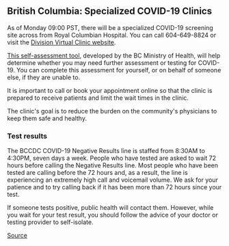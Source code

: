 ## British Columbia: Specialized COVID-19 Clinics

As of Monday 09:00 PST, there will be a specialized COVID-19 screening site across from Royal Columbian Hospital. You can call 604-649-8824 or visit the [Division Virtual Clinic website](https://www.divisionsbc.ca/fraser-northwest/influenza-symptom-testing-center?utm_source=Fraser+Northwest+Division+Members&utm_campaign=a1844c851f-EMAIL_CAMPAIGN_2020_03_12_11_43_COPY_01&utm_medium=email&utm_term=0_916bba9feb-a1844c851f-137196041&mc_cid=a1844c851f#appointment).

[This self-assessment tool](https://covid19.thrive.health/), developed by the BC Ministry of Health, will help determine whether you may need further assessment or testing for COVID-19. You can complete this assessment for yourself, or on behalf of someone else, if they are unable to.

It is important to call or book your appointment online so that the clinic is prepared to receive patients and limit the wait times in the clinic.

The clinic's goal is to reduce the burden on the community's physicians to keep them safe and healthy.

### Test results

The BCCDC COVID-19 Negative Results line is staffed from 8:30AM to 4:30PM, seven days a week. People who have tested are asked to wait 72 hours before calling the Negative Results line. Most people who have been tested are calling before the 72 hours and, as a result, the line is experiencing an extremely high call and voicemail volume. We ask for your patience and to try calling back if it has been more than 72 hours since your test.

If someone tests positive, public health will contact them. However, while you wait for your test result, you should follow the advice of your doctor or testing provider to self-isolate.

[Source](http://www.bccdc.ca/health-info/diseases-conditions/covid-19/testing-isolation)
